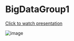 # BigDataGroup1

[Click to watch presentation](https://web.microsoftstream.com/video/8edd74ae-94cc-409f-899e-56adb1e562f0)

![image](https://user-images.githubusercontent.com/29133992/143985953-992760e9-e125-4f96-913c-70b52573dd1d.png)

